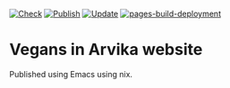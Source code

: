 [![Check](https://github.com/etu/via.elis.nu/actions/workflows/check.yml/badge.svg)](https://github.com/etu/via.elis.nu/actions/workflows/check.yml)
[![Publish](https://github.com/etu/via.elis.nu/actions/workflows/publish.yml/badge.svg)](https://github.com/etu/via.elis.nu/actions/workflows/publish.yml)
[![Update](https://github.com/etu/via.elis.nu/actions/workflows/update.yml/badge.svg)](https://github.com/etu/via.elis.nu/actions/workflows/update.yml)
[![pages-build-deployment](https://github.com/etu/via.elis.nu/actions/workflows/pages/pages-build-deployment/badge.svg)](https://github.com/etu/via.elis.nu/actions/workflows/pages/pages-build-deployment)

# Vegans in Arvika website
Published using Emacs using nix.
